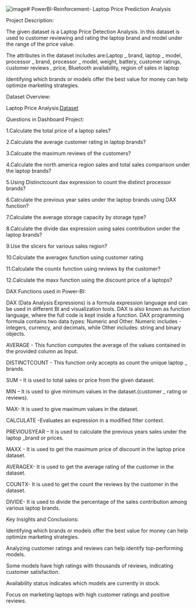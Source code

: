 ![image](https://github.com/user-attachments/assets/7f4571d3-70e1-4848-b847-74353b6c0a19)# PowerBI-Reinforcement- Laptop Price Prediction Analysis

Project Description:

The given dataset is a Laptop Price Detection Analysis. In this dataset is used to customer reviewing and rating the laptop brand and model under the range of the price value.

The attributes in the dataset includes are:Laptop _ brand, laptop _ model, processor _ brand, processor _ model, weight, battery, customer ratings, customer reviews , price, Bluetooth availability, region of sales in laptop

Identifying which brands or models offer the best value for money can help optimize marketing strategies.

Dataset Overview:

Laptop Price Analysis:[Dataset](https://1drv.ms/x/c/4f5f1aa11f6d67e4/ES8FQ71MjKdDsXkvn21dOBsBPZuK32ajwaCblNZZDJHSHg?e=WG2YgK)


Questions in Dashboard Project:

1.Calculate the total price of a laptop sales?

2.Calculate the average customer rating in laptop brands?

3.Calcuate the maximum reviews of the customers?

4.Calculate the north america region sales and total sales comparison under the laptop brands?

5.Using Distinctcount dax expression to count the distinct processor brands?

6.Calculate the previous year sales under the laptop brands using DAX function?

7.Calculate the average storage capacity by storage type?

8.Calculate the divide dax expression using sales contribution under the laptop brands?

9.Use the slicers for various sales region?

10.Calculate the averagex function using customer rating

11.Calculate the countx function using reviews by the customer?

12.Calculate the maxx function using the discount price of a laptops?


DAX Functions used in Power-BI:

DAX (Data Analysis Expressions) is a formula expression language and can be used in different BI and visualization tools. DAX is also known as function language, where the full code is kept inside a function. DAX programming formula contains two data types: Numeric and Other. Numeric includes - integers, currency, and decimals, while Other includes: string and binary objects.

AVERAGE - This function computes the average of the values contained in the provided column as Input. 

DISTINCTCOUNT - This function only accepts as count the unique laptop _ brands.

SUM – It is used to total sales or price from the given dataset.

MIN – It is used to give minimum values in the dataset.(customer _ rating or reviews).

MAX- It is used to give maximum values in the dataset.

CALCULATE -Evaluates an expression in a modified filter context.

PREVIOUSYEAR – It is used to calculate the previous years sales under the laptop _brand or prices.

MAXX - It is used to get the maximum price of discount in the laptop price dataset.

AVERAGEX- It is used to get the average rating of the customer in the dataset.

COUNTX- It is used to get the count the reviews by the customer in the dataset.

DIVIDE- It is used to divide the percentage of the sales contribution among various laptop brands.


Key Insights and Conclusions:

Identifying which brands or models offer the best value for money can help optimize marketing strategies.

Analyzing customer ratings and reviews can help identify top-performing models.

Some models have high ratings with thousands of reviews, indicating customer satisfaction.

Availability status indicates which models are currently in stock.

Focus on marketing laptops with high customer ratings and positive reviews.



